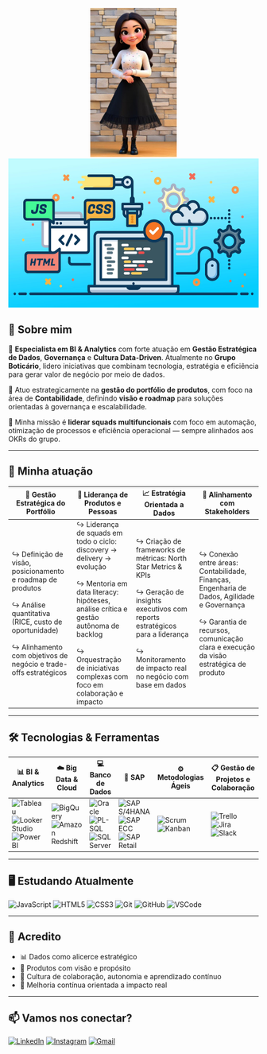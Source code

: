 <p align="center">
  <img src="https://github.com/ksantos-helo/ksantos-helo/blob/main/anime.jpg" alt="Banner Anime" height="300px">
  <img src="https://github.com/ksantos-helo/ksantos-helo/blob/main/html-css-javascript.jpg" alt="Banner HTML CSS JS" height="300px">
</p>


## 👋 Sobre mim

🎯 **Especialista em BI & Analytics** com forte atuação em **Gestão Estratégica de Dados**, **Governança** e **Cultura Data-Driven**. Atualmente no **Grupo Boticário**, lidero iniciativas que combinam tecnologia, estratégia e eficiência para gerar valor de negócio por meio de dados.

💼 Atuo estrategicamente na **gestão do portfólio de produtos**, com foco na área de **Contabilidade**, definindo **visão e roadmap** para soluções orientadas à governança e escalabilidade. 

🚀 Minha missão é **liderar squads multifuncionais** com foco em automação, otimização de processos e eficiência operacional — sempre alinhados aos OKRs do grupo.

---

## 🧠 Minha atuação

| 🎯 Gestão Estratégica do Portfólio                                     | 🤝 Liderança de Produtos e Pessoas                                   | 📈 Estratégia Orientada a Dados                                       | 🤝 Alinhamento com Stakeholders                                      |
|------------------------------------------------------------------------|----------------------------------------------------------------------|------------------------------------------------------------------------|------------------------------------------------------------------------|
| ↪️ Definição de visão, posicionamento e roadmap de produtos  <br><br> ↪️ Análise quantitativa (RICE, custo de oportunidade)  <br><br> ↪️ Alinhamento com objetivos de negócio e trade-offs estratégicos | ↪️ Liderança de squads em todo o ciclo: discovery → delivery → evolução  <br><br> ↪️ Mentoria em data literacy: hipóteses, análise crítica e gestão autônoma de backlog  <br><br> ↪️ Orquestração de iniciativas complexas com foco em colaboração e impacto | ↪️ Criação de frameworks de métricas: North Star Metrics & KPIs  <br><br> ↪️ Geração de insights executivos com reports estratégicos para a liderança  <br><br> ↪️ Monitoramento de impacto real no negócio com base em dados | ↪️ Conexão entre áreas: Contabilidade, Finanças, Engenharia de Dados, Agilidade e Governança  <br><br> ↪️ Garantia de recursos, comunicação clara e execução da visão estratégica de produto |

---

## 🛠️ Tecnologias & Ferramentas

| 📊 **BI & Analytics** | ☁️ **Big Data & Cloud** | 💻 **Banco de Dados** | 🏢 **SAP** | ⚙️ **Metodologias Ágeis** | 📋 **Gestão de Projetos e Colaboração** |
|------------------------|--------------------------|------------------------|-------------|----------------------------|-----------------------------------------|
| ![Tableau](https://img.shields.io/badge/Tableau-E97627?style=for-the-badge&logo=tableau&logoColor=white) <br> ![Looker Studio](https://img.shields.io/badge/Looker_Studio-4285F4?style=for-the-badge&logo=googleanalytics&logoColor=white) <br> ![Power BI](https://img.shields.io/badge/Power_BI-F2C811?style=for-the-badge&logo=microsoftpowerbi&logoColor=black) | ![BigQuery](https://img.shields.io/badge/BigQuery-4285F4?style=for-the-badge&logo=googlecloud&logoColor=white) <br> ![Amazon Redshift](https://img.shields.io/badge/Amazon_Redshift-ff9900?style=for-the-badge&logo=amazonaws&logoColor=white) | ![Oracle](https://img.shields.io/badge/Oracle-F80000?style=for-the-badge&logo=oracle&logoColor=white) <br> ![PL-SQL](https://img.shields.io/badge/PL--SQL-F80000?style=for-the-badge&logo=oracle&logoColor=white) <br> ![SQL Server](https://img.shields.io/badge/SQL_Server-CC2927?style=for-the-badge&logo=microsoft-sql-server&logoColor=white) | ![SAP S/4HANA](https://img.shields.io/badge/SAP_S4HANA-0FAAFF?style=for-the-badge&logo=sap&logoColor=white) <br> ![SAP ECC](https://img.shields.io/badge/SAP_ECC-0FAAFF?style=for-the-badge&logo=sap&logoColor=white) <br> ![SAP Retail](https://img.shields.io/badge/SAP_Retail-0FAAFF?style=for-the-badge&logo=sap&logoColor=white) | ![Scrum](https://img.shields.io/badge/Scrum-000000?style=for-the-badge&logo=scrumalliance&logoColor=white) <br> ![Kanban](https://img.shields.io/badge/Kanban-0052CC?style=for-the-badge&logo=kanban&logoColor=white) | ![Trello](https://img.shields.io/badge/Trello-0052CC?style=for-the-badge&logo=trello&logoColor=white) <br> ![Jira](https://img.shields.io/badge/Jira-0052CC?style=for-the-badge&logo=jira&logoColor=white) <br> ![Slack](https://img.shields.io/badge/Slack-4A154B?style=for-the-badge&logo=slack&logoColor=white) |

---
## 🖥️ Estudando Atualmente

<img alt="JavaScript" src="https://img.shields.io/badge/JavaScript-F7DF1E?style=for-the-badge&logo=javascript&logoColor=black" /> <img alt="HTML5" src="https://img.shields.io/badge/HTML5-E34F26?style=for-the-badge&logo=html5&logoColor=white" /> <img alt="CSS3" src="https://img.shields.io/badge/CSS3-1572B6?style=for-the-badge&logo=css3&logoColor=white" /> <img alt="Git" src="https://img.shields.io/badge/Git-F05032?style=for-the-badge&logo=git&logoColor=white" /> <img alt="GitHub" src="https://img.shields.io/badge/GitHub-181717?style=for-the-badge&logo=github&logoColor=white" /> <img alt="VSCode" src="https://img.shields.io/badge/VSCode-007ACC?style=for-the-badge&logo=visualstudiocode&logoColor=white" />


---

## 🌱 Acredito
- 📊 Dados como alicerce estratégico
- 🧭 Produtos com visão e propósito
- 🤝 Cultura de colaboração, autonomia e aprendizado contínuo
- 🔄 Melhoria contínua orientada a impacto real

---

## 📫 Vamos nos conectar?

[![LinkedIn](https://img.shields.io/badge/LinkedIn-0077B5?style=for-the-badge&logo=linkedin&logoColor=white)](https://www.linkedin.com/in/kellycristina-costa/)  [![Instagram](https://img.shields.io/badge/Instagram-E4405F?style=for-the-badge&logo=instagram&logoColor=white)](https://www.instagram.com/kelly_cristina_helo/) [![Gmail](https://img.shields.io/badge/Gmail-D14836?style=for-the-badge&logo=gmail&logoColor=white)](mailto:ksantoshelo@gmail.com)


